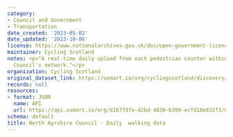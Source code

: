 ```yaml
---
category:
- Council and Government
- Transportation
date_created: '2023-05-02'
date_updated: '2023-10-06'
license: https://www.nationalarchives.gov.uk/doc/open-government-licence/version/3/
maintainer: Cycling Scotland
notes: <p>"A real-time daily upload from each pedestrian counter within North Ayrshire
  Council's network."</p>
organization: Cycling Scotland
original_dataset_link: https://usmart.io/org/cyclingscotland/discovery/discovery-view-detail/f235ba40-d7f9-4852-874f-97a8b899cffa
records: null
resources:
- format: JSON
  name: API
  url: https://api.usmart.io/org/d1b773fa-d2bd-4830-b399-ecfd18e832f3/679eb72b-be02-4648-b1d0-f8e8b757d3e7/1/urql
schema: default
title: North Ayrshire Council - Daily  walking data
---
```

